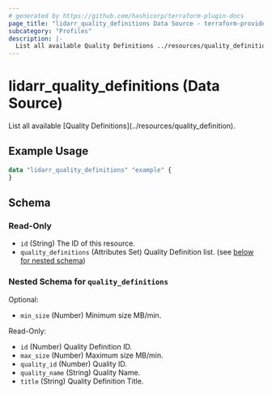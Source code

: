 ```yaml
---
# generated by https://github.com/hashicorp/terraform-plugin-docs
page_title: "lidarr_quality_definitions Data Source - terraform-provider-lidarr"
subcategory: "Profiles"
description: |-
  List all available Quality Definitions ../resources/quality_definition.
---
```


# lidarr_quality_definitions (Data Source)

<!-- subcategory:Profiles -->List all available [Quality Definitions](../resources/quality_definition).

## Example Usage

```terraform
data "lidarr_quality_definitions" "example" {
}
```

<!-- schema generated by tfplugindocs -->
## Schema

### Read-Only

- `id` (String) The ID of this resource.
- `quality_definitions` (Attributes Set) Quality Definition list. (see [below for nested schema](#nestedatt--quality_definitions))

<a id="nestedatt--quality_definitions"></a>
### Nested Schema for `quality_definitions`

Optional:

- `min_size` (Number) Minimum size MB/min.

Read-Only:

- `id` (Number) Quality Definition ID.
- `max_size` (Number) Maximum size MB/min.
- `quality_id` (Number) Quality ID.
- `quality_name` (String) Quality Name.
- `title` (String) Quality Definition Title.



